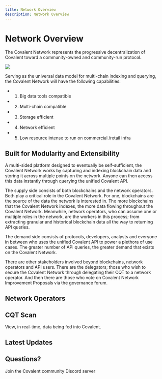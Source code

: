 ```yaml
---
title: Network Overview
description: Network Overview
---
```


# Network Overview

The Covalent Network represents the progressive decentralization of Covalent toward a community-owned and community-run protocol.

<img src="/static/images/network/network.png"></img>

Serving as the universal data model for multi-chain indexing and querying, the Covalent Network will have the following capabilities:

- 1. Big data tools compatible
- 2. Multi-chain compatible
- 3. Storage efficient
- 4. Network efficient
- 5. Low resource intense to run on commercial /retail infra


## Built for Modularity and Extensibility

A multi-sided platform designed to eventually be self-sufficient, the Covalent Network works by capturing and indexing blockchain data and storing it across multiple points on the network. Anyone can then access this data instantly through querying the unified Covalent API.

The supply side consists of both blockchains and the network operators. Both play a critical role in the Covalent Network. For one, blockchains are the source of the data the network is interested in. The more blockchains that the Covalent Network indexes, the more data flowing throughout the Covalent Network. Meanwhile, network operators, who can assume one or multiple roles in the network, are the workers in this process; from extracting granular and historical blockchain data all the way to returning API queries.

The demand side consists of protocols, developers, analysts and everyone in between who uses the unified Covalent API to power a plethora of use cases. The greater number of API queries, the greater demand that exists on the Covalent Network.

There are other stakeholders involved beyond blockchains, network operators and API users. There are the delegators; those who wish to secure the Covalent Network through delegating their CQT to a network operator. And then there are those who vote on Covalent Network Improvement Proposals via the governance forum.



## Network Operators

## CQT Scan
View, in real-time, data being fed into Covalent.


## Latest Updates

## Questions?
Join the Covalent community Discord server
